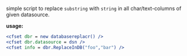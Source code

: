 simple script to replace `substring` with `string` in all char/text-columns of given datasource.

**usage:**
```coldfusion
<cfset dbr = new databasereplacr() />
<cfset dbr.datasource = dsn />
<cfset info = dbr.ReplaceInDB("foo","bar") />
```